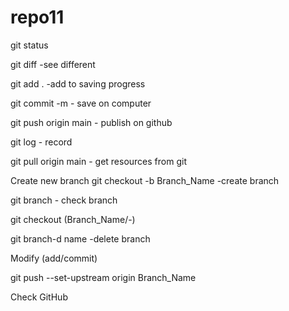 # repo11

git status

git diff -see different

git add . -add to saving progress

git commit -m - save on computer

git push origin main - publish on github

git log - record

git pull origin main - get resources from git

Create new branch
git checkout -b Branch_Name -create branch

git branch - check branch

git checkout (Branch_Name/-)

git branch-d name -delete branch

Modify (add/commit)

git push --set-upstream origin Branch_Name

Check GitHub
